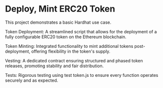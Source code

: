 # Deploy, Mint ERC20 Token

This project demonstrates a basic Hardhat use case.

Token Deployment: A streamlined script that allows for the deployment of a fully configurable ERC20 token on the Ethereum blockchain.

Token Minting: Integrated functionality to mint additional tokens post-deployment, offering flexibility in the token's supply.

Vesting: A dedicated contract ensuring structured and phased token releases, promoting stability and fair distribution.

Tests: Rigorous testing using test token.js to ensure every function operates securely and as expected.
